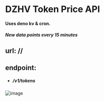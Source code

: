 # DZHV Token Price API
#### Uses deno kv & cron.
##### New data points every 15 minutes



## url: //

## endpoint: 
- ##### /v1/tokens
![image](https://github.com/corvardt/DZHV-Deno-API-Beta/assets/124924375/ff4d53bf-5670-46a7-9ad6-2b675e45b9ed)
